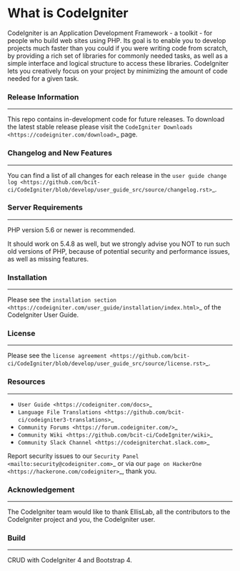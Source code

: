 # What is CodeIgniter

CodeIgniter is an Application Development Framework - a toolkit - for people
who build web sites using PHP. Its goal is to enable you to develop projects
much faster than you could if you were writing code from scratch, by providing
a rich set of libraries for commonly needed tasks, as well as a simple
interface and logical structure to access these libraries. CodeIgniter lets
you creatively focus on your project by minimizing the amount of code needed
for a given task.

### Release Information
---

This repo contains in-development code for future releases. To download the
latest stable release please visit the `CodeIgniter Downloads
<https://codeigniter.com/download>`_ page.

### Changelog and New Features
---

You can find a list of all changes for each release in the `user
guide change log <https://github.com/bcit-ci/CodeIgniter/blob/develop/user_guide_src/source/changelog.rst>`_.

### Server Requirements
---

PHP version 5.6 or newer is recommended.

It should work on 5.4.8 as well, but we strongly advise you NOT to run
such old versions of PHP, because of potential security and performance
issues, as well as missing features.

### Installation
---

Please see the `installation section <https://codeigniter.com/user_guide/installation/index.html>`_
of the CodeIgniter User Guide.

### License
---

Please see the `license
agreement <https://github.com/bcit-ci/CodeIgniter/blob/develop/user_guide_src/source/license.rst>`_.

### Resources
---

-  `User Guide <https://codeigniter.com/docs>`_
-  `Language File Translations <https://github.com/bcit-ci/codeigniter3-translations>`_
-  `Community Forums <https://forum.codeigniter.com/>`_
-  `Community Wiki <https://github.com/bcit-ci/CodeIgniter/wiki>`_
-  `Community Slack Channel <https://codeigniterchat.slack.com>`_

Report security issues to our `Security Panel <mailto:security@codeigniter.com>`_
or via our `page on HackerOne <https://hackerone.com/codeigniter>`_, thank you.

### Acknowledgement
---

The CodeIgniter team would like to thank EllisLab, all the
contributors to the CodeIgniter project and you, the CodeIgniter user.

### Build
---

CRUD with CodeIgniter 4 and Bootstrap 4.